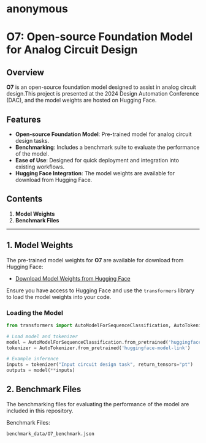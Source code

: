 # anonymous

# O7: Open-source Foundation Model for Analog Circuit Design

## Overview

**O7** is an open-source foundation model designed to assist in analog circuit design.This project is presented at the 2024 Design Automation Conference (DAC), and the model weights are hosted on Hugging Face.

## Features

- **Open-source Foundation Model**: Pre-trained model for analog circuit design tasks.
- **Benchmarking**: Includes a benchmark suite to evaluate the performance of the model.
- **Ease of Use**: Designed for quick deployment and integration into existing workflows.
- **Hugging Face Integration**: The model weights are available for download from Hugging Face.

## Contents

1. **Model Weights**  
2. **Benchmark Files**  

---

## 1. Model Weights

The pre-trained model weights for **O7** are available for download from Hugging Face:

- [Download Model Weights from Hugging Face](https://huggingface.co/AnalogO7/O7)

Ensure you have access to Hugging Face and use the `transformers` library to load the model weights into your code.

### Loading the Model

```python
from transformers import AutoModelForSequenceClassification, AutoTokenizer

# Load model and tokenizer
model = AutoModelForSequenceClassification.from_pretrained('huggingface-model-link')
tokenizer = AutoTokenizer.from_pretrained('huggingface-model-link')

# Example inference
inputs = tokenizer("Input circuit design task", return_tensors="pt")
outputs = model(**inputs)
```

## 2. Benchmark Files
The benchmarking files for evaluating the performance of the model are included in this repository.

Benchmark Files:
```bash
benchmark_data/O7_benchmark.json
```
